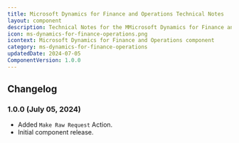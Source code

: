```yaml
---
title: Microsoft Dynamics for Finance and Operations Technical Notes
layout: component
description: Technical Notes for the MMicrosoft Dynamics for Finance and Operations.
icon: ms-dynamics-for-finance-operations.png
icontext: Microsoft Dynamics for Finance and Operations component
category: ms-dynamics-for-finance-operations
updatedDate: 2024-07-05
ComponentVersion: 1.0.0
---
```


## Changelog

### 1.0.0 (July 05, 2024)

* Added `Make Raw Request` Action.
* Initial component release.
